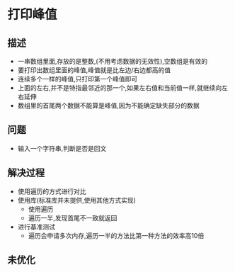 # 打印峰值

## 描述

- 一串数组里面,存放的是整数,(不用考虑数据的无效性),空数组是有效的
- 要打印出数组里面的峰值,峰值就是比左边/右边都高的值
- 连续多个一样的峰值,只打印第一个峰值即可
- 上面的左右,并不是特指最邻近的那一个,如果左右值和当前值一样,就继续向左右延伸
- 数组里的首尾两个数据不能算是峰值,因为不能确定缺失部分的数据


## 问题

- 输入一个字符串,判断是否是回文

## 解决过程

- 使用遍历的方式进行对比
- 使用库(标准库并未提供,使用其他方式实现)
    - 使用遍历
    - 遍历一半,发现首尾不一致就返回
- 进行基准测试
    - 遍历会申请多次内存,遍历一半的方法比第一种方法的效率高10倍

## 未优化

